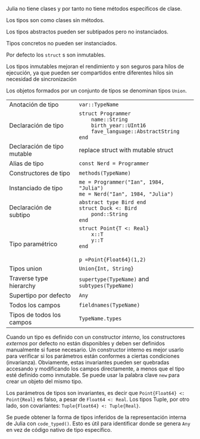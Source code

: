 Julia no tiene clases y por tanto no tiene métodos específicos de clase.

Los tipos son como clases sin métodos.

Los tipos abstractos pueden ser subtipados pero no instanciados.

Tipos concretos no pueden ser instanciados.

Por defecto los `struct` s son inmutables.

Los tipos inmutables mejoran el rendimiento y son seguros para hilos de ejecución,
ya que pueden ser compartidos entre diferentes hilos sin necesidad de sincronización

Los objetos formados por un conjunto de tipos se denominan tipos `Union`.

|                          |                                                   |
| ------------------------ | ------------------------------------------------- |
| Anotación de tipo        | `var::TypeName`                                   |
| Declaración de tipo      | `struct Programmer`<br>`    name::String`<br>`    birth_year::UInt16`<br>`    fave_language::AbstractString`<br>`end` |
| Declaración de tipo mutable | replace struct with mutable struct                |
| Alias de tipo            | `const Nerd = Programmer`                         |
| Constructores de tipo    | `methods(TypeName)`                               |
| Instanciado de tipo      | `me = Programmer("Ian", 1984, "Julia")`<br>`me = Nerd("Ian", 1984, "Julia")` |
| Declaración de subtipo   | `abstract type Bird end`<br>`struct Duck <: Bird`<br>`    pond::String`<br>`end` |
| Tipo paramétrico         | `struct Point{T <: Real}`<br>`    x::T`<br>`    y::T`<br>`end`<br><br>`p =Point{Float64}(1,2)`<br> |
| Tipos union              | `Union{Int, String}`                              |
| Traverse type hierarchy  | `supertype(TypeName)` and `subtypes(TypeName)`    |
| Supertipo por defecto         | `Any`                                             |
| Todos los campos          | `fieldnames(TypeName)`                            |
| Tipos de todos los campos     | `TypeName.types`                                  |

Cuando un tipo es definido con un constructor *interno*, los constructores
*externos* por defecto no están disponibles y deben ser definidos manualmente
si fuese necesario. Un constructor interno es mejor usarlo para verificar si
los parámetros están conformes a ciertas condiciones (invarianza). Obviamente, 
estas invariantes pueden ser quebradas accesando y modificando los campos directamente, 
a menos que el tipo esté definido como inmutable. Se puede usar la palabra
clave `new` para crear un objeto del mismo tipo.

Los parámetros de tipos son invariantes, es decir que `Point{Float64} <: Point{Real}` es
falso, a pesar de `Float64 <: Real`.
Los tipos Tuple, por otro lado, son covariantes: `Tuple{Float64} <: Tuple{Real}`.

Se puede obtener la forma de tipos inferidos de la representación interna de Julia
con `code_typed()`. Esto es útil para identificar donde se genera `Any` en vez de
código nativo de tipo específico.
